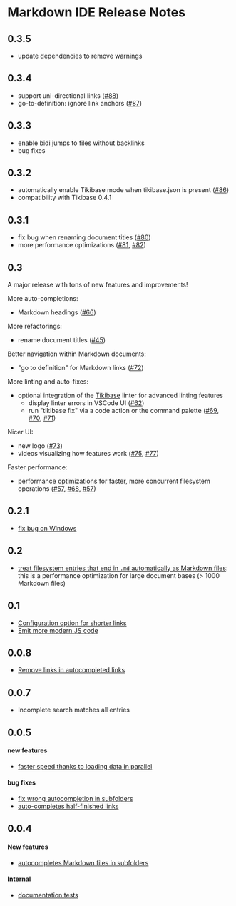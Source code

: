 # Markdown IDE Release Notes

## 0.3.5

- update dependencies to remove warnings

## 0.3.4

- support uni-directional links
  ([#88](https://github.com/kevgo/vscode-markdown-ide/pull/88))
- go-to-definition: ignore link anchors
  ([#87](https://github.com/kevgo/vscode-markdown-ide/pull/87))

## 0.3.3

- enable bidi jumps to files without backlinks
- bug fixes

## 0.3.2

- automatically enable Tikibase mode when tikibase.json is present
  ([#86](https://github.com/kevgo/vscode-markdown-ide/pull/86))
- compatibility with Tikibase 0.4.1

## 0.3.1

- fix bug when renaming document titles
  ([#80](https://github.com/kevgo/vscode-markdown-ide/pull/80))
- more performance optimizations
  ([#81](https://github.com/kevgo/vscode-markdown-ide/pull/81),
  [#82](https://github.com/kevgo/vscode-markdown-ide/pull/82))

## 0.3

A major release with tons of new features and improvements!

More auto-completions:

- Markdown headings
  ([#66](https://github.com/kevgo/vscode-markdown-ide/pull/66))

More refactorings:

- rename document titles
  ([#45](https://github.com/kevgo/vscode-markdown-ide/pull/45))

Better navigation within Markdown documents:

- "go to definition" for Markdown links
  ([#72](https://github.com/kevgo/vscode-markdown-ide/pull/72))

More linting and auto-fixes:

- optional integration of the [Tikibase](https://github.com/kevgo/tikibase)
  linter for advanced linting features
  - display linter errors in VSCode UI
    ([#62](https://github.com/kevgo/vscode-markdown-ide/pull/62))
  - run "tikibase fix" via a code action or the command palette
    ([#69](https://github.com/kevgo/vscode-markdown-ide/pull/69),
    [#70](https://github.com/kevgo/vscode-markdown-ide/pull/70),
    [#71](https://github.com/kevgo/vscode-markdown-ide/pull/71))

Nicer UI:

- new logo ([#73](https://github.com/kevgo/vscode-markdown-ide/pull/73))
- videos visualizing how features work
  ([#75](https://github.com/kevgo/vscode-markdown-ide/pull/75),
  [#77](https://github.com/kevgo/vscode-markdown-ide/pull/77))

Faster performance:

- performance optimizations for faster, more concurrent filesystem operations
  ([#57](https://github.com/kevgo/vscode-markdown-ide/pull/57),
  [#68](https://github.com/kevgo/vscode-markdown-ide/pull/68),
  [#57](https://github.com/kevgo/vscode-markdown-ide/pull/57))

## 0.2.1

- [fix bug on Windows](https://github.com/kevgo/vscode-markdown-ide/pull/43)

## 0.2

- [treat filesystem entries that end in `.md` automatically as Markdown files](https://github.com/kevgo/vscode-markdown-ide/commit/2ed81ac0f4ec580d6aa67ef48084cbcf290cfce9):
  this is a performance optimization for large document bases (> 1000 Markdown
  files)

## 0.1

- [Configuration option for shorter links](https://github.com/kevgo/vscode-markdown-ide/pull/32)
- [Emit more modern JS code](https://github.com/kevgo/vscode-markdown-ide/commit/c7eff999e5cc47f639c88bceb663ad7acbc5a647)

## 0.0.8

- [Remove links in autocompleted links](https://github.com/kevgo/vscode-markdown-ide/commit/7a2c16e61548a5cdeda9a7507e106137142d2eb2)

## 0.0.7

- Incomplete search matches all entries

## 0.0.5

#### new features

- [faster speed thanks to loading data in parallel](https://github.com/kevgo/vscode-markdown-ide/commit/5822fb3b00cf6075ef170464366b706be0cd1985)

#### bug fixes

- [fix wrong autocompletion in subfolders](https://github.com/kevgo/vscode-markdown-ide/issues/12)
- [auto-completes half-finished links](https://github.com/kevgo/vscode-markdown-ide/commit/a4d4d64f04f60643e03b5b28812da9d3ebccee2f)

## 0.0.4

#### New features

- [autocompletes Markdown files in subfolders](https://github.com/kevgo/vscode-markdown-ide/pull/7)

#### Internal

- [documentation tests](https://github.com/kevgo/vscode-markdown-ide/pull/8)
